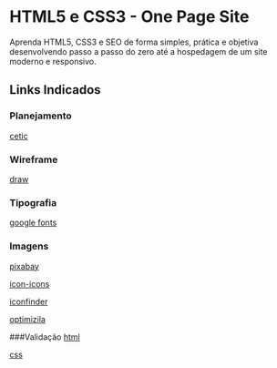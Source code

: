 # HTML5 e CSS3 - One Page Site
Aprenda HTML5, CSS3 e SEO de forma simples, prática e objetiva desenvolvendo passo a passo do zero até a hospedagem de um site moderno e responsivo.

## Links Indicados
### Planejamento
[cetic](https://www.cetic.br/)

### Wireframe
[draw](https://app.diagrams.net/)

### Tipografia
[google fonts](https://fonts.google.com/)

### Imagens
[pixabay](https://pixabay.com/pt/)

[icon-icons](https://icon-icons.com/pt/)

[iconfinder](https://www.iconfinder.com/)

[optimizila](https://imagecompressor.com/pt/)

###Validação
[html](https://validator.w3.org/)

[css](https://css-validator.org/)
